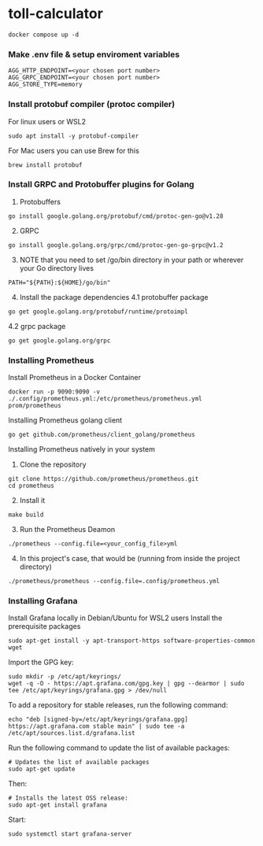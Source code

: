 # toll-calculator

```
docker compose up -d
```

### Make .env file & setup enviroment variables
```
AGG_HTTP_ENDPOINT=<your chosen port number>
AGG_GRPC_ENDPOINT=<your chosen port number>
AGG_STORE_TYPE=memory
```

### Install protobuf compiler (protoc compiler)
For linux users or WSL2
```
sudo apt install -y protobuf-compiler
```

For Mac users you can use Brew for this
```
brew install protobuf
```

### Install GRPC and Protobuffer plugins for Golang
1. Protobuffers
```
go install google.golang.org/protobuf/cmd/protoc-gen-go@v1.28
```
2. GRPC
```
go install google.golang.org/grpc/cmd/protoc-gen-go-grpc@v1.2
```
3. NOTE that you need to set /go/bin directory in your path or wherever your Go directory lives
```
PATH="${PATH}:${HOME}/go/bin"
```

4. Install the package dependencies 
4.1 protobuffer package
```
go get google.golang.org/protobuf/runtime/protoimpl
```
4.2 grpc package
```
go get google.golang.org/grpc
```

### Installing Prometheus
Install Prometheus in a Docker Container
```
docker run -p 9090:9090 -v ./.config/prometheus.yml:/etc/prometheus/prometheus.yml prom/prometheus
```

Installing Prometheus golang client
```
go get github.com/prometheus/client_golang/prometheus
```

Installing Prometheus natively in your system
1. Clone the repository
```
git clone https://github.com/prometheus/prometheus.git
cd prometheus
```

2. Install it
```
make build
```

3. Run the Prometheus Deamon
```
./prometheus --config.file=<your_config_file>yml
```

4. In this project's case, that would be (running from inside the project directory)
```
./prometheus/prometheus --config.file=.config/prometheus.yml
```

### Installing Grafana
Install Grafana locally in Debian/Ubuntu for WSL2 users
Install the prerequisite packages
```
sudo apt-get install -y apt-transport-https software-properties-common wget
```
Import the GPG key:
```
sudo mkdir -p /etc/apt/keyrings/
wget -q -O - https://apt.grafana.com/gpg.key | gpg --dearmor | sudo tee /etc/apt/keyrings/grafana.gpg > /dev/null
```
To add a repository for stable releases, run the following command:
```
echo "deb [signed-by=/etc/apt/keyrings/grafana.gpg] https://apt.grafana.com stable main" | sudo tee -a /etc/apt/sources.list.d/grafana.list
```
Run the following command to update the list of available packages:
```
# Updates the list of available packages
sudo apt-get update
```
Then:
```
# Installs the latest OSS release:
sudo apt-get install grafana
```

Start:
```
sudo systemctl start grafana-server
```